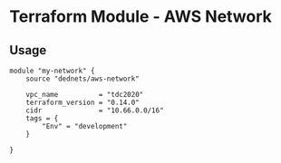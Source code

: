 # Terraform Module - AWS Network

## Usage

```hcl
module "my-network" {
    source "dednets/aws-network"

    vpc_name          = "tdc2020"
    terraform_version = "0.14.0"
    cidr              = "10.66.0.0/16"
    tags = {
        "Env" = "development"
    }

}
```
